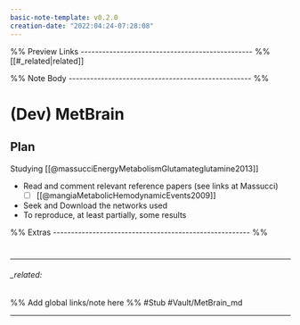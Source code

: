 ```yaml
---
basic-note-template: v0.2.0
creation-date: "2022:04:24-07:28:08"
---
```


%% Preview Links ------------------------------------------------ %%
[[#_related|related]]

%% Note Body --------------------------------------------------- %%
# (Dev) MetBrain

## Plan
Studying [[@massucciEnergyMetabolismGlutamateglutamine2013]]

- Read and comment relevant reference papers (see links at Massucci)
	- [ ] [[@mangiaMetabolicHemodynamicEvents2009]]
- Seek and Download the networks used
- To reproduce, at least partially, some results





%% Extras ------------------------------------------------------- %%
#
___

###### _related: 
%% Add global links/note here %%
#Stub
#Vault/MetBrain_md 

___